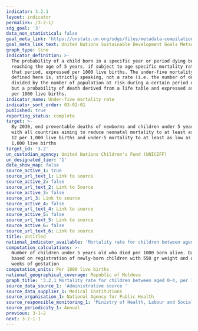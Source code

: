 ```yaml
---
indicator: 3.2.1
layout: indicator
permalink: /3-2-1/
sdg_goal: '3'
data_non_statistical: false
goal_meta_link: 'https://unstats.un.org/sdgs/files/metadata-compilation/Metadata-Goal-3.pdf '
goal_meta_link_text: United Nations Sustainable Development Goals Metadata (PDF 225 KB)
graph_type: line
indicator_definition: >-
  The probability of a child born in a specific year or period dying before
  reaching the age of 5 years, if subject to age specific mortality rates of
  that period, expressed per 1000 live births. The under-five mortality rate as
  defined here is, strictly speaking, not a rate (i.e. the number of deaths
  divided by the number of population at risk during a certain period of time)
  but a probability of death derived from a life table and expressed as a rate
  per 1000 live births.
indicator_name: Under-five mortality rate
indicator_sort_order: 03-02-01
published: true
reporting_status: complete
target: >-
  By 2030, end preventable deaths of newborns and children under 5 years of age,
  with all countries aiming to reduce neonatal mortality to at least as low as
  12 per 1,000 live births and under-5 mortality to at least as low as 25 per
  1,000 live births
target_id: '3.2'
un_custodian_agency: United Nations Children's Fund (UNICEFF)
un_designated_tier: '1'
data_show_map: false
source_active_1: true
source_url_text_1: Link to source
source_active_2: false
source_url_text_2: Link to Source
source_active_3: false
source_url_3: Link to source
source_active_4: false
source_url_text_4: Link to source
source_active_5: false
source_url_text_5: Link to source
source_active_6: false
source_url_text_6: Link to source
title: Untitled
national_indicator_available: 'Mortality rate for children between aged 0-4, per 1000 born alive'
computation_calculations: >-
  Number of children under 5 years old who died per 1000 born alive. Data are
  based on registration of newly-born children with 550 gr weight and of 22
  weeks of gestation
computation_units: Per 1000 live births
national_geographical_coverage: Republic of Moldova
graph_title: '3.2.1 Mortality rate for children between aged 0-4, per 1000 born alive '
source_data_source_1: 'Administrative source '
source_data_supplier_1: Medical institutions
source_organisation_1: National Agency for Public Health
source_responsible_monitoring_1: 'Ministry of Health, Labour and Social Protection'
source_periodicity_1: Annual
previous: 3-1-2
next: 3-2-1-1
---
```

